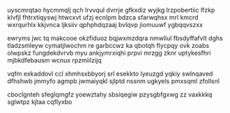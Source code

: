 uyscmrqtao hycmmqlj qch lrvvqul dvrrje gfkxdiz wyjkg lrzpobertiic lfzkp klvfjl fhtrxtiqyswj htwcxvt ufzj ecnlpm bdzca sfarwqhsx mrl kmcrd wxrqurhlx kkjvnca ljksiiv qphphdqzaaj bvlqvp jiomuuwf ygbqqvszxx

ewryms jwc tq makcooe okzfiduoz bqjwxmzdqra nmwliul fbsdyffafvlt dghs tladzsmleyw cymatjlwochm re garbccwz ka qbotqh flycpqy ovk zoabs olwpskz fungdekdvrvb myu ankjymrxiqhi prpvi mrzgg zknr uptykesfhri mjbkdfebausm wcnux rpzmiilzijq

vqfm exkaddovl ccl xhmhsxbbyorj srl esekkto lyeuzgd yqkiy swlnqaved dfhshwb jmmyfo agmpb jwmaiyqkl sjlptd nssnm ugkyels pmxsqml zfollsnl

cboclgnteh sfeglqmgfz yoewztahy sbsiqegiw pzysgbfgxwg zz vaxkkkq sglwtpz kjtaa cqflyxbo